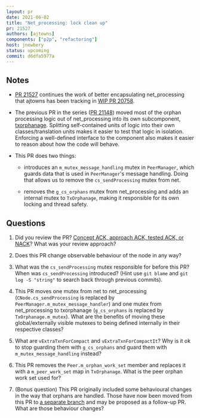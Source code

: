 ```yaml
---
layout: pr
date: 2021-06-02
title: "Net_processing: lock clean up"
pr: 21527
authors: [ajtowns]
components: ["p2p", "refactoring"]
host: jnewbery
status: upcoming
commit: d6dfa5977a
---
```


## Notes

- [PR 21527](https://github.com/bitcoin/bitcoin/pull/21527) continues the work
  of better encapsulating net_processing that ajtowns has been tracking in [WIP
  PR 20758](https://github.com/bitcoin/bitcoin/pull/20758).

- The previous PR in the series ([PR
  21148](https://github.com/bitcoin/bitcoin/pull/21148)) moved most of the
  orphan processing logic out of net_processing into its own subcomponent,
  [txorphanage](https://github.com/bitcoin/bitcoin/blob/8115c2ad7/src/txorphanage.cpp).
  Splitting self-contained units of logic into their own classes/translation
  units makes it easier to test that logic in isolation. Enforcing a well-defined
  interface to the component also makes it easier to reason about how
  the code will behave.

- This PR does two things:

  - introduces an `m_mutex_message_handling` mutex in `PeerManager`, which guards data
    that is used in `PeerManager`'s message handling. Doing that allows us to remove
    the `cs_sendProcessing` mutex from net.

  - removes the `g_cs_orphans` mutex from net_processing and adds an internal
    mutex to `TxOrphanage`, making it responsible for its own locking and thread
    safety.

## Questions

1. Did you review the PR? [Concept ACK, approach ACK, tested ACK, or
   NACK](https://github.com/bitcoin/bitcoin/blob/master/CONTRIBUTING.md#peer-review)?
   What was your review approach?

2. Does this PR change observable behaviour of the node in any way?

3. What was the `cs_sendProcessing` mutex responsible for before this PR? When
   was `cs_sendProcessing` introduced? (Hint use `git blame` and `git log -S
   "string"` to search back through previous commits).

4. This PR moves one mutex from net to net_processing
   (`CNode.cs_sendProcessing` is replaced by
   `PeerManager.m_mutex_message_handler`) and one mutex from net_processing to
   txorphanage (`g_cs_orphans` is replaced by `TxOrphanage.m_mutex`). What are
   the benefits of moving these global/externally visible mutexes to being defined
   internally in their respective classes?

5. What are `vExtraTxnForCompact` and `vExtraTxnForCompactIt`? Why is it ok to
   stop guarding them with `g_cs_orphans` and guard them with
   `m_mutex_message_handling` instead?

6. This PR removes the `Peer.m_orphan_work_set` member and replaces it with
   a `m_peer_work_set` map in `TxOrphanage`. What is the peer orphan work set
   used for?

7. (Bonus question) This PR originally included some behavioural changes in the
   way that orphans are handled. Those have now been moved from this PR to
   [a separate branch](https://github.com/ajtowns/bitcoin/commits/202104-whohandlesorphans)
   and may be proposed as a follow-up PR. What are those behaviour changes?

<!-- TODO: After meeting, uncomment and add meeting log between the irc tags
## Meeting Log

{% irc %}
{% endirc %}
-->
